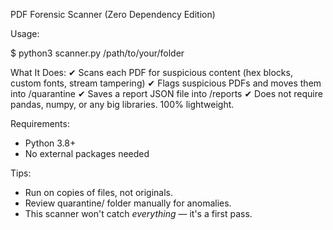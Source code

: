 PDF Forensic Scanner (Zero Dependency Edition)

Usage:

$ python3 scanner.py /path/to/your/folder

What It Does:
✔ Scans each PDF for suspicious content (hex blocks, custom fonts, stream tampering)
✔ Flags suspicious PDFs and moves them into /quarantine
✔ Saves a report JSON file into /reports
✔ Does not require pandas, numpy, or any big libraries. 100% lightweight.

Requirements:
- Python 3.8+
- No external packages needed

Tips:
- Run on copies of files, not originals.
- Review quarantine/ folder manually for anomalies.
- This scanner won't catch *everything* — it's a first pass.